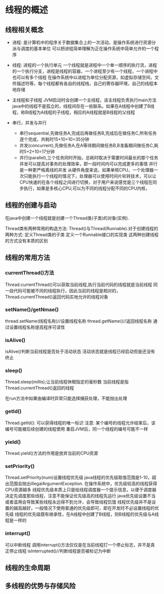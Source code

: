 # 线程的概述
## 线程相关概念
- 进程: 是计算机中的程序关于数据集合上的一次活动，是操作系统进行资源分派与调度的基本单位
可以把进程简单理解为正在操作系统中简单允许的一个程序

- 线程: 进程的一个执行单元
一个线程就是进程中一个单一顺序的执行流，进程的一个执行分支，进程是线程的容器，一个进程至少有一个线程，一个进程中也可以有多个线程
在操作系统中以进程为单位分配资源，如虚拟存储空间，文件描述符等，每个线程都有各自的线程栈，自己的寄存器环境，自己的线程本地存储


- 主线程和子线程
JVM启动时会创建一个主线程，该主线程负责执行main方法
java中的线程不是孤立的，线程间存在一些联系。如果在A线程中创建了B线程，称B线程为A线程的子线程，相应的A线程就是B线程的父线程

- 串行，并发与并行
  - 串行sequential,先做任务A,完成后再做任务B,完成后在做任务C,所有任务逐个完成，共耗时15+10+10=35分钟
  - 并发(concurrent),先做任务A,在A等待期间做任务B,B准备期间做任务C,耗时5+2+10=17分钟
  - 并行(parallel),三个任务同时开始，总耗时取决于需要时间最长的那个任务
    并发可以提高对事务的处理效率，即一段时间内可以完成更多的事情
    并行是一种更严格离线的并发
    从硬件角度来说，如果单核CPU，一个处理器一次只能执行一个线程的情况下，处理器可以使用时间片轮转技术，可以让CPU快速的在各个线程之间进行切换，对于用户来说感觉是三个线程在同步执行，如果是多核心CPU,可以为不同的线程分配不同的CPU内核，

## 线程的创建与启动
在java中创建一个线程就是创建一个Thread类(子类)的对象(实例).

Thread类有两种常用的构造方法: Thread()与Thread(Runnable).对于创建线程的两种方式:
    定义Thread类的子类
    定义一个Runnable接口的实现类
    这两种创建线程的方式没有本质的区别

## 线程的常用方法
### currentThread()方法
Thread.currentThread()可以获取当前线程,执行当前代码的线程就是当前线程
同一段代码可能被不同的线程执行，因此当前的线程是相对的，Thread.currentThread()返回代码实地允许的线程对象


### setName()/getNmae()
thread.setName(线程名称)//设置线程名称
thread.getName()//返回线程名称
通过设置线程名称提高程序可读性

### isAlive()
isAlive()判断当前线程是否处于活动状态
活动状态就是线程已经启动但是还没有终止

### sleep()
Thread.sleep(millis);让当前线程休眠指定的毫秒数
当前线程是指Thread.currentThread()返回的线程

在run方法中如果由编译时异常只能选择捕获处理，不能抛出处理

### getId()
Thread.getId(): 可以获得线程的唯一标识
注意:
某个编号的线程允许结束后，该编号可能被后续创建的线程使用
重启JVM后，同一个线程的编号可能不一样

### yield()
Thread.yield()方法的作用是放弃当前的CPU资源

### setPriority()
Thread.setPriority(num)设置线程优先级
java线程的优先级取值范围是1-10，超出范围会抛出illegalArgumentException.
在操作系统中，优先级较高的线程获得CPU资源越多
线程优先级本质上只是给线程调度器一个提示信息，以便于调度器决定先调度那些线程，注意不能保证优先级高的线程先运行
java优先级设置不当或者滥用会导致某些线程永远得不到允许，会导致线程饥饿
线程优先级并不是设置的越高越好，一般情况下使用普通的优先级即可，即在开发时不必设置线程的优先级
线程的优先级既有继承性，在A线程中创建了B线程，则B线程的优先级与A线程是一样的

### interrupt()
可以中断线程
调用interrupt()方法仅仅是在当前线程打一个停止标志，并不是真正停止线程
isInterrupted()//判断线程是否被标记为中断

## 线程的生命周期
## 多线程的优势与存储风险
